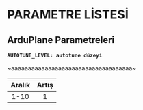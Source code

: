 # PARAMETRE LİSTESİ

## ArduPlane Parametreleri

**`AUTOTUNE_LEVEL: autotune düzeyi`**  

~aaaaaaaaaaaaaaaaaaaaaaaaaaaaaaaaaaaa~

| Aralık | Artış |
|:------:|:-----:|
|  1-10  |   1   |

